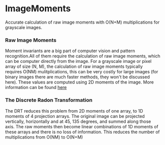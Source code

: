 # ImageMoments
Accurate calculation of raw image moments with O(N+M) multiplications for grayscale images. 

### Raw Image Moments
Moment invariants are a big part of computer vision and pattern recognition.All of them require the calculation of raw image moments, which can be computer directly from the image.
For a grayscale image or pixel array of size (N, M), the calculation of raw image moments typically requires O(NM) mulitplications, this can be very costly for large images (for binary images there are much faster methods, they won't be discussed here). These values are computed using 2D moments of the image. More information can be found [here](https://en.wikipedia.org/wiki/Image_moment)

### The Discrete Radon Transformation
The DRT reduces this problem from 2D moments of one array, to 1D moments of 4 projection arrays. The original image can be projected vertically, horizontally and at 45, 135 degrees, and summed along those axis. The raw moments then become linear combinations of 1D moments of these arrays and there is no loss of information. This reduces the number of multiplications from O(NM) to O(N+M)